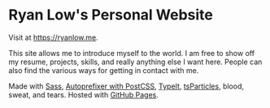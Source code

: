 # Ryan Low's Personal Website

Visit at https://ryanlow.me.

This site allows me to introduce myself to the world. I am free to show off my resume, projects, skills, and really anything else I want here. People can also find the various ways for getting in contact with me.

Made with [Sass](https://sass-lang.com/), [Autoprefixer with PostCSS](https://github.com/postcss/autoprefixer), [TypeIt](https://typeitjs.com/), [tsParticles](https://particles.js.org/), blood, sweat, and tears. Hosted with [GitHub Pages](https://pages.github.com/).
